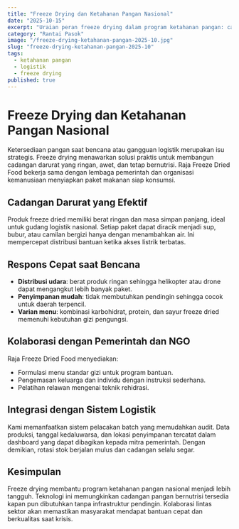 ```yaml
---
title: "Freeze Drying dan Ketahanan Pangan Nasional"
date: "2025-10-15"
excerpt: "Uraian peran freeze drying dalam program ketahanan pangan: cadangan darurat, penanganan bencana, dan dukungan untuk logistik pemerintah."
category: "Rantai Pasok"
image: "/freeze-drying-ketahanan-pangan-2025-10.jpg"
slug: "freeze-drying-ketahanan-pangan-2025-10"
tags:
  - ketahanan pangan
  - logistik
  - freeze drying
published: true
---
```


# Freeze Drying dan Ketahanan Pangan Nasional

Ketersediaan pangan saat bencana atau gangguan logistik merupakan isu strategis. Freeze drying menawarkan solusi praktis untuk membangun cadangan darurat yang ringan, awet, dan tetap bernutrisi. Raja Freeze Dried Food bekerja sama dengan lembaga pemerintah dan organisasi kemanusiaan menyiapkan paket makanan siap konsumsi.

## Cadangan Darurat yang Efektif

Produk freeze dried memiliki berat ringan dan masa simpan panjang, ideal untuk gudang logistik nasional. Setiap paket dapat diracik menjadi sup, bubur, atau camilan bergizi hanya dengan menambahkan air. Ini mempercepat distribusi bantuan ketika akses listrik terbatas.

## Respons Cepat saat Bencana

- **Distribusi udara**: berat produk ringan sehingga helikopter atau drone dapat mengangkut lebih banyak paket.
- **Penyimpanan mudah**: tidak membutuhkan pendingin sehingga cocok untuk daerah terpencil.
- **Varian menu**: kombinasi karbohidrat, protein, dan sayur freeze dried memenuhi kebutuhan gizi pengungsi.

## Kolaborasi dengan Pemerintah dan NGO

Raja Freeze Dried Food menyediakan:

- Formulasi menu standar gizi untuk program bantuan.
- Pengemasan keluarga dan individu dengan instruksi sederhana.
- Pelatihan relawan mengenai teknik rehidrasi.

## Integrasi dengan Sistem Logistik

Kami memanfaatkan sistem pelacakan batch yang memudahkan audit. Data produksi, tanggal kedaluwarsa, dan lokasi penyimpanan tercatat dalam dashboard yang dapat dibagikan kepada mitra pemerintah. Dengan demikian, rotasi stok berjalan mulus dan cadangan selalu segar.

## Kesimpulan

Freeze drying membantu program ketahanan pangan nasional menjadi lebih tangguh. Teknologi ini memungkinkan cadangan pangan bernutrisi tersedia kapan pun dibutuhkan tanpa infrastruktur pendingin. Kolaborasi lintas sektor akan memastikan masyarakat mendapat bantuan cepat dan berkualitas saat krisis.
